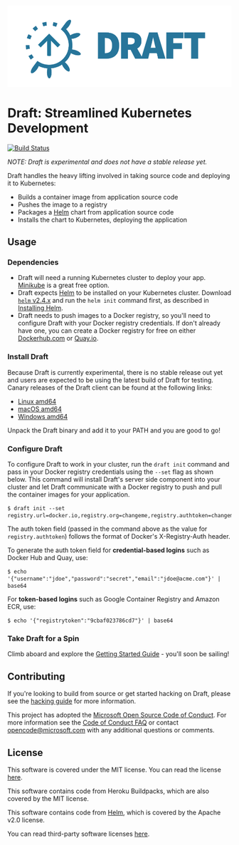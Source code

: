 ![Draft Logo](./docs/img/draft-logo.png)

# Draft: Streamlined Kubernetes Development

[![Build Status](https://ci.deis.io/buildStatus/icon?job=Azure/draft/master)](https://ci.deis.io/job/Azure/job/draft/job/master/)

_NOTE: Draft is experimental and does not have a stable release yet._

Draft handles the heavy lifting involved in taking source code and deploying it to Kubernetes:

- Builds a container image from application source code
- Pushes the image to a registry
- Packages a [Helm][] chart from application source code
- Installs the chart to Kubernetes, deploying the application

## Usage

### Dependencies

- Draft will need a running Kubernetes cluster to deploy your app. [Minikube](https://github.com/kubernetes/minikube) is a great free option.
- Draft expects [Helm](https://github.com/kubernetes/helm) to be installed on your Kubernetes cluster. Download [`helm` v2.4.x](https://github.com/kubernetes/helm/releases) and
run the `helm init` command first, as described in [Installing Helm][].
- Draft needs to push images to a Docker registry, so you'll need to configure Draft with your Docker registry credentials. If don't already have one, you can create a Docker registry for free on either [Dockerhub.com](https://dockerhub.com) or [Quay.io](https://quay.io).

### Install Draft

Because Draft is currently experimental, there is no stable release out yet and users are expected
to be using the latest build of Draft for testing. Canary releases of the Draft client can be found
at the following links:

 - [Linux amd64](https://azuredraft.blob.core.windows.net/draft/draft-canary-linux-amd64.tar.gz)
 - [macOS amd64](https://azuredraft.blob.core.windows.net/draft/draft-canary-darwin-amd64.tar.gz)
 - [Windows amd64](https://azuredraft.blob.core.windows.net/draft/draft-canary-windows-amd64.tar.gz)

Unpack the Draft binary and add it to your PATH and you are good to go!


### Configure Draft

To configure Draft to work in your cluster, run the `draft init` command and pass in your Docker registry credentials using the `--set` flag as shown below. This command will install Draft's server side component into your cluster and let Draft communicate with a Docker registry to push and pull the container images for your application.

```
$ draft init --set registry.url=docker.io,registry.org=changeme,registry.authtoken=changeme
```

The auth token field (passed in the command above as the value for `registry.authtoken`) follows the format of Docker's X-Registry-Auth header.

To generate the auth token field for **credential-based logins** such as Docker Hub and Quay, use:

```
$ echo '{"username":"jdoe","password":"secret","email":"jdoe@acme.com"}' | base64
```

For **token-based logins** such as Google Container Registry and Amazon ECR, use:

```
$ echo '{"registrytoken":"9cbaf023786cd7"}' | base64
```

### Take Draft for a Spin

Climb aboard and explore the [Getting Started Guide][Getting Started] - you'll soon be sailing!

## Contributing

If you're looking to build from source or get started hacking on Draft, please see the
[hacking guide][hacking] for more information.

This project has adopted the [Microsoft Open Source Code of Conduct](https://opensource.microsoft.com/codeofconduct/). For more information see the [Code of Conduct FAQ](https://opensource.microsoft.com/codeofconduct/faq/) or contact [opencode@microsoft.com](mailto:opencode@microsoft.com) with any additional questions or comments.

## License

This software is covered under the MIT license. You can read the license [here][license].

This software contains code from Heroku Buildpacks, which are also covered by the MIT license.

This software contains code from [Helm][], which is covered by the Apache v2.0 license.

You can read third-party software licenses [here][Third-Party Licenses].


[Getting Started]: docs/getting-started.md
[hacking]: docs/contributing/hacking.md
[`helm` v2.4.2]: https://github.com/kubernetes/helm/releases/tag/v2.4.2
[Helm]: https://github.com/kubernetes/helm
[Installing Helm]: https://github.com/kubernetes/helm/blob/master/docs/install.md
[Kubernetes]: https://kubernetes.io/
[license]: LICENSE
[Third-Party Licenses]: NOTICE
